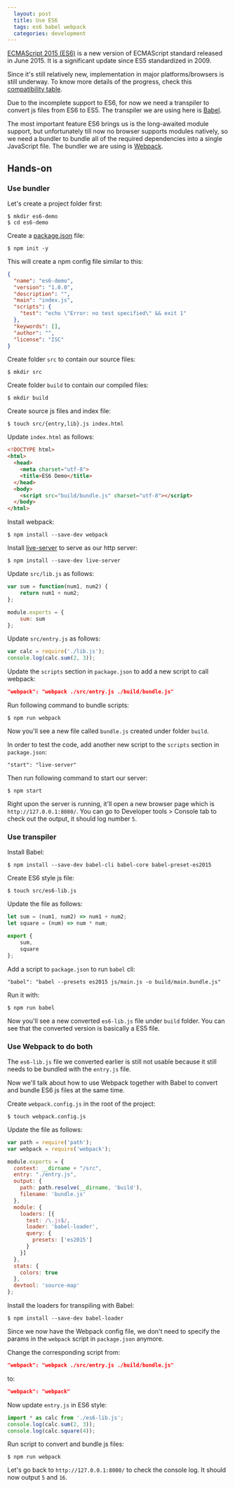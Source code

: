 ```yaml
---
  layout: post
  title: Use ES6
  tags: es6 babel webpack
  categories: development
---
```


[ECMAScript 2015 (ES6)](http://www.ecma-international.org/ecma-262/6.0/) is a new version of ECMAScript standard released in June 2015. It is a significant update since ES5 standardized in 2009.<!--excerpt-->

Since it's still relatively new, implementation in major platforms/browsers is still underway. To know more details of the progress, check this [compatibility table](http://kangax.github.io/compat-table/es6/).

Due to the incomplete support to ES6, for now we need a transpiler to convert js files from ES6 to ES5. The transpiler we are using here is [Babel](https://babeljs.io/).

The most important feature ES6 brings us is the long-awaited module support, but unfortunately till now no browser supports modules natively, so we need a bundler to bundle all of the required dependencies into a single JavaScript file. The bundler we are using is [Webpack](https://webpack.github.io/).

## Hands-on

### Use bundler

Let's create a project folder first:

```
$ mkdir es6-demo
$ cd es6-demo
```

Create a [package.json](https://docs.npmjs.com/files/package.json) file:

```
$ npm init -y
```

This will create a npm config file similar to this:

```json
{
  "name": "es6-demo",
  "version": "1.0.0",
  "description": "",
  "main": "index.js",
  "scripts": {
    "test": "echo \"Error: no test specified\" && exit 1"
  },
  "keywords": [],
  "author": "",
  "license": "ISC"
}
```

Create folder `src` to contain our source files:

```
$ mkdir src
```

Create folder `build` to contain our compiled files:

```
$ mkdir build
```

Create source js files and index file:

```
$ touch src/{entry,lib}.js index.html
```

Update `index.html` as follows:

```html
<!DOCTYPE html>
<html>
  <head>
    <meta charset="utf-8">
    <title>ES6 Demo</title>
  </head>
  <body>
    <script src="build/bundle.js" charset="utf-8"></script>
  </body>
</html>
```

Install webpack:

```
$ npm install --save-dev webpack
```

Install [live-server](https://www.npmjs.com/package/live-server) to serve as our http server:

```
$ npm install --save-dev live-server
```

Update `src/lib.js` as follows:

```js
var sum = function(num1, num2) {
    return num1 + num2;
};

module.exports = {
    sum: sum
};
```

Update `src/entry.js` as follows:

```js
var calc = require('./lib.js');
console.log(calc.sum(2, 3));
```

Update the `scripts` section in `package.json` to add a new script to call webpack:

```json
"webpack": "webpack ./src/entry.js ./build/bundle.js"
```

Run following command to bundle scripts:

```
$ npm run webpack
```

Now you'll see a new file called `bundle.js` created under folder `build`.

In order to test the code, add another new script to the `scripts` section in `package.json`:

```
"start": "live-server"
```

Then run following command to start our server:

```
$ npm start
```

Right upon the server is running, it'll open a new browser page which is `http://127.0.0.1:8080/`. You can go to Developer tools > Console tab to check out the output, it should log number `5`.

### Use transpiler

Install Babel:

```
$ npm install --save-dev babel-cli babel-core babel-preset-es2015
```

Create ES6 style js file:

```
$ touch src/es6-lib.js
```

Update the file as follows:

```js
let sum = (num1, num2) => num1 + num2;
let square = (num) => num * num;

export {
    sum,
    square
};
```

Add a script to `package.json` to run `babel` cli:

```
"babel": "babel --presets es2015 js/main.js -o build/main.bundle.js"
```

Run it with:

```
$ npm run babel
```

Now you'll see a new converted `es6-lib.js` file under `build` folder. You can see that the converted version is basically a ES5 file.

### Use Webpack to do both

The `es6-lib.js` file we converted earlier is still not usable because it still needs to be bundled with the `entry.js` file.

Now we'll talk about how to use Webpack together with Babel to convert and bundle ES6 js files at the same time.

Create `webpack.config.js` in the root of the project:

```
$ touch webpack.config.js
```

Update the file as follows:

```js
var path = require('path');
var webpack = require('webpack');

module.exports = {
  context: __dirname + "/src",
  entry: "./entry.js",
  output: {
    path: path.resolve(__dirname, 'build'),
    filename: 'bundle.js'
  },
  module: {
    loaders: [{
      test: /\.js$/,
      loader: 'babel-loader',
      query: {
        presets: ['es2015']
      }
    }]
  },
  stats: {
    colors: true
  },
  devtool: 'source-map'
};
```

Install the loaders for transpiling with Babel:

```
$ npm install --save-dev babel-loader
```

Since we now have the Webpack config file, we don't need to specify the params in the `webpack` script in `package.json` anymore.

Change the corresponding script from:

```json
"webpack": "webpack ./src/entry.js ./build/bundle.js"
```

to:

```json
"webpack": "webpack"
```

Now update `entry.js` in ES6 style:

```js
import * as calc from './es6-lib.js';
console.log(calc.sum(2, 3));
console.log(calc.square(4));
```

Run script to convert and bundle js files:

```
$ npm run webpack
```

Let's go back to `http://127.0.0.1:8080/` to check the console log. It should now output `5` and `16`.
